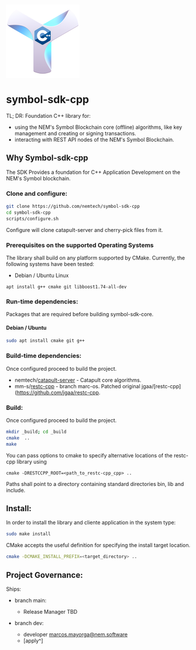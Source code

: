 ![Symbol-cpp](./doc/symbolcpp_200.png)

# symbol-sdk-cpp

TL; DR: Foundation C++ library for:
  * using the NEM's Symbol Blockchain core (offline) algorithms, like key management and creating or signing transactions.
  * interacting with REST API nodes of the NEM's Symbol Blockchain.

## Why Symbol-sdk-cpp

The SDK Provides a foundation for C++ Application Development on the NEM's Symbol blockchain.

### Clone and configure:
```sh
git clone https://github.com/nemtech/symbol-sdk-cpp
cd symbol-sdk-cpp
scripts/configure.sh
```

Configure will clone catapult-server and cherry-pick files from it.

### Prerequisites on the supported Operating Systems

The library shall build on any platform supported by CMake. Currently, the following systems have been tested:

  * Debian / Ubuntu Linux
```
apt install g++ cmake git libboost1.74-all-dev
```

### Run-time dependencies:

Packages that are required before building symbol-sdk-core.

#### Debian / Ubuntu

```sh
sudo apt install cmake git g++
```

### Build-time dependencies:

Once configured proceed to build the project.

* nemtech/[catapult-server](https://github.com/nemtech/catapult-server "GitHub link")  -  Catapult core algorithms.
* mm-s/[restc-cpp](https://github.com/mm-s/restc-cpp "GitHub link")  -  branch marc-os. Patched original jgaa/[restc-cpp](https://github.com/jgaa/restc-cpp.

### Build:
Once configured proceed to build the project.

```sh
mkdir _build; cd _build
cmake  ..
make
```
You can pass options to cmake to specify alternative locations of the restc-cpp library using
```
cmake -DRESTCCPP_ROOT=<path_to_restc-cpp_cpp> ..
```
Paths shall point to a directory containing standard directories bin, lib and include.

## Install:
In order to install the library and cliente application in the system type:
```sh
sudo make install
```

CMake accepts the useful definition for specifying the install target location.
```sh
cmake -DCMAKE_INSTALL_PREFIX=<target_directory> ..
```

## Project Governance:
Ships: 
* branch main: 
  * Release Manager TBD

* branch dev:
  * developer marcos.mayorga@nem.software
  * [apply^]


